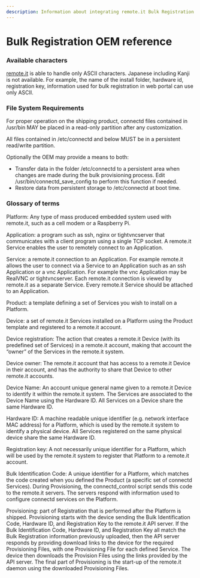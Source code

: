 ```yaml
---
description: Information about integrating remote.it Bulk Registration into your device.
---
```


# Bulk Registration OEM reference

### **Available characters**

[remote.it](http://remote.it/) is able to handle only ASCII characters. Japanese including Kanji is not available. For example, the name of the install folder, hardware id, registration key, information used for bulk registration in web portal can use only ASCII.

### **File System Requirements**

For proper operation on the shipping product, connectd files contained in /usr/bin MAY be placed in a read-only partition after any customization.  

All files contained in   /etc/connectd and below MUST be in a persistent read/write partition.

Optionally the OEM may provide a means to both:

* Transfer data in the folder /etc/connectd to a persistent area when changes are made during the bulk provisioning process.  Edit /usr/bin/connectd\_save\_config to perform this function if needed.
* Restore data from persistent storage to /etc/connectd at boot time.

### **Glossary of terms**

Platform: Any type of mass produced embedded system used with remote.it, such as a cell modem or a Raspberry Pi.

Application: a program such as ssh, nginx or tightvncserver that communicates with a client program using a single TCP socket. A remote.it Service enables the user to remotely connect to an Application.

Service: a remote.it connection to an Application. For example remote.it allows the user to connect via a Service to an Application such as an ssh Application or a vnc Application. For example the vnc Application may be RealVNC or tightvncserver. Each remote.it connection is viewed by remote.it as a separate Service. Every remote.it Service should be attached to an Application.

Product: a template defining a set of Services you wish to install on a Platform.

Device: a set of remote.it Services installed on a Platform using the Product template and registered to a remote.it account. 

Device registration: The action that creates a remote.it Device \(with its predefined set of Services\) in a remote.it account, making that account the “owner” of the Services in the remote.it system.

Device owner: The remote.it account that has access to a remote.it Device in their account, and has the authority to share that Device to other remote.it accounts.

Device Name: An account unique general name given to a remote.it Device to identify it within the remote.it system.  The Services are associated to the Device Name using the Hardware ID.  All Services on a Device share the same Hardware ID.

Hardware ID:  A machine readable unique identifier \(e.g. network interface MAC address\) for a Platform, which is used by the remote.it system to identify a physical device.  All Services registered on the same physical device share the same Hardware ID.

Registration key: A not necessarily unique identifier for a Platform, which will be used by the remote.it system to register that Platform to a remote.it account.  

Bulk Identification Code: A unique identifier for a Platform, which matches the code created when you defined the Product \(a specific set of connectd Services\).  During Provisioning, the connectd\_control script sends this code to the remote.it servers.  The servers respond with  information used to configure connectd services on the Platform.

Provisioning: part of Registration that is performed after the Platform is shipped. Provisioning starts with the device sending the Bulk Identification Code, Hardware ID, and Registration Key to the remote.it API server. If the Bulk Identification Code, Hardware ID, and Registration Key all match the Bulk Registration information previously uploaded, then the API server responds by providing download links to the device for the required Provisioning Files, with one Provisioning File for each defined Service. The device then downloads the Provision Files using the links provided by the API server. The final part of Provisioning is the start-up of the remote.it daemon using the downloaded Provisioning Files.

